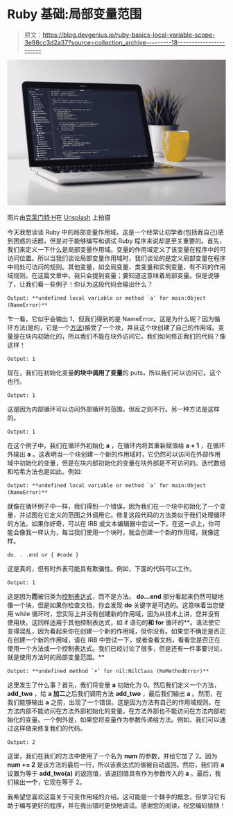 # Ruby 基础:局部变量范围

> 原文：<https://blog.devgenius.io/ruby-basics-local-variable-scope-3e98cc3d2a37?source=collection_archive---------18----------------------->

![](img/ddd0a9e4095ad2bc3b4a5b26c9294be6.png)

照片由[克莱门特·H](https://unsplash.com/@clemhlrdt?utm_source=medium&utm_medium=referral)在 [Unsplash](https://unsplash.com?utm_source=medium&utm_medium=referral) 上拍摄

今天我想谈谈 Ruby 中的局部变量作用域。这是一个经常让初学者(包括我自己)感到困惑的话题，但是对于能够编写和调试 Ruby 程序来说却是至关重要的。首先，我们来定义一下什么是局部变量作用域。变量的作用域定义了该变量在程序中的可访问位置。所以当我们谈论局部变量作用域时，我们谈论的是定义局部变量在程序中何处可访问的规则。其他变量，如全局变量、类变量和实例变量，有不同的作用域规则。在这篇文章中，我只会提到变量；要知道这意味着局部变量。但是说够了，让我们看一些例子！你认为这段代码会输出什么？

```
Output: **undefined local variable or method `a’ for main:Object (NameError)**
```

乍一看，它似乎会输出 1，但我们得到的是 NameError。这是为什么呢？因为循环方法(是的，它是一个[方法](https://docs.ruby-lang.org/en/2.6.0/Kernel.html#method-i-loop))接受了一个块，并且这个块创建了自己的作用域。变量是在块内初始化的，所以我们不能在块外访问它。我们如何修正我们的代码？像这样！

```
Output: 1
```

现在，我们在初始化变量**的块中调用了变量**的 puts，所以我们可以访问它。这个也行。

```
Output: 1
```

这是因为内部循环可以访问外部循环的范围，但反之则不行。另一种方法是这样的。

```
Output: 1
```

在这个例子中，我们在循环外初始化 **a** ，在循环内将其重新赋值给 **a + 1** ，在循环外输出 **a** 。这表明当一个块创建一个新的作用域时，它仍然可以访问在外部作用域中初始化的变量，但是在块内部初始化的变量在块外部是不可访问的。迭代数组和哈希方法也是如此。例如:

```
Output: **undefined local variable or method `a’ for main:Object (NameError)**
```

就像在循环例子中一样，我们得到一个错误，因为我们在一个块中初始化了一个变量，并试图在它定义的范围之外调用它。修复这段代码的方法类似于我们处理循环的方法。如果你好奇，可以在 IRB 或文本编辑器中尝试一下。在这一点上，你可能会像我一样认为，每当我们使用一个块时，就会创建一个新的作用域，就像这样。

```
do. . .end or { #code }
```

这是真的，但有时外表可能具有欺骗性。例如，下面的代码可以工作。

```
Output: 1
```

这是因为**而**被归类为[控制表达式](https://docs.ruby-lang.org/en/2.6.0/syntax/control_expressions_rdoc.html)，而不是方法。 **do…end** 部分看起来仍然可疑地像一个块，但是如果你检查文档，你会发现 **do** 关键字是可选的。这意味着当您使用 while 循环时，您实际上并没有创建新的作用域，因为从技术上讲，您并没有使用块。这同样适用于其他控制表达式，如 if 语句的**和 for** 循环的**。语法使它变得混乱，因为看起来你在创建一个新的作用域，但你没有。如果您不确定是否正在创建一个新的作用域，请在 IRB 中尝试一下，或者查看文档，看看您是否正在使用一个方法或一个控制表达式。我们已经讨论了很多，但是还有一件事要讨论，就是使用方法时的局部变量范围。**

```
Output: **undefined method `+’ for nil:NilClass (NoMethodError)**
```

这里发生了什么事？首先，我们将变量 **a** 初始化为 0。然后我们定义一个方法， **add_two** ，给 **a 加二**之后我们调用方法 **add_two** ，最后我们输出 **a** 。然而，在我们能够输出 **a** 之前，出现了一个错误。这是因为方法有自己的作用域规则。在方法内部不能访问在方法外部初始化的变量，在方法外部也不能访问在方法内部初始化的变量。一个例外是，如果您将变量作为参数传递给方法。例如，我们可以通过这样做来修复我们的代码。

```
Output: 2
```

这里，我们在我们的方法中使用了一个名为 **num** 的参数，并给它加了 2。因为 **num += 2** 是该方法的最后一行，所以该表达式的值被自动返回。然后，我们将 **a** 设置为等于 **add_two(a)** 的返回值，该返回值具有作为参数传入的 **a** 。最后，我们输出**一个**，它现在等于 2。

我希望您喜欢这篇关于可变作用域的介绍。这可能是一个棘手的概念，但学习它有助于编写更好的程序，并在我出错时更快地调试。感谢您的阅读，祝您编码愉快！